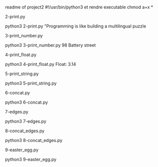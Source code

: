readme of project2
#!/usr/bin/python3 et rendre executable chmod a+x *

2-print.py

python3 2-print.py
"Programming is like building a multilingual puzzle

3-print_number.py

python3 3-print_number.py
98 Battery street

4-print_float.py

python3 4-print_float.py
Float: 3.14

5-print_string.py

python3 5-print_string.py


6-concat.py

python3 6-concat.py


7-edges.py

python3 7-edges.py


8-concat_edges.py

python3 8-concat_edges.py


9-easter_egg.py

python3 9-easter_egg.py
